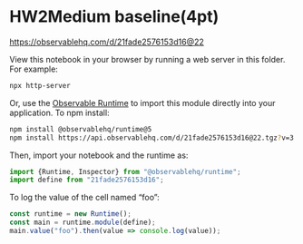 # HW2Medium baseline(4pt)

https://observablehq.com/d/21fade2576153d16@22

View this notebook in your browser by running a web server in this folder. For
example:

~~~sh
npx http-server
~~~

Or, use the [Observable Runtime](https://github.com/observablehq/runtime) to
import this module directly into your application. To npm install:

~~~sh
npm install @observablehq/runtime@5
npm install https://api.observablehq.com/d/21fade2576153d16@22.tgz?v=3
~~~

Then, import your notebook and the runtime as:

~~~js
import {Runtime, Inspector} from "@observablehq/runtime";
import define from "21fade2576153d16";
~~~

To log the value of the cell named “foo”:

~~~js
const runtime = new Runtime();
const main = runtime.module(define);
main.value("foo").then(value => console.log(value));
~~~
